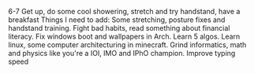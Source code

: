 6-7 Get up, do some cool showering, stretch and try handstand, have a breakfast
Things I need to add: Some stretching, posture fixes and handstand training. Fight bad habits, read something about financial literacy. Fix windows boot and wallpapers in Arch. Learn 5 algos. Learn linux, some computer architecturing in minecraft. Grind informatics, math and physics like you're a IOI, IMO and IPhO champion. Improve typing speed